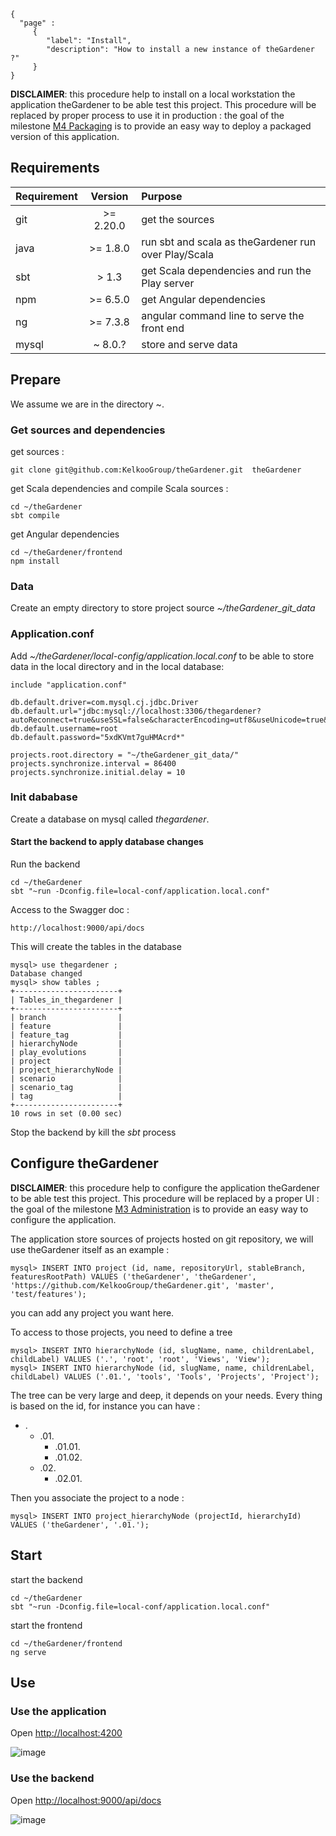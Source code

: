 ```thegardener
{
  "page" :
     {
        "label": "Install",
        "description": "How to install a new instance of theGardener ?"
     }
}
```


**DISCLAIMER**: this procedure help to install on a local workstation the application theGardener to be able test this project. This procedure will be replaced by proper process to use it in production : the goal of the milestone [M4 Packaging](https://github.com/KelkooGroup/theGardener/milestone/3) is to provide an easy way to deploy a packaged version of this application.

## Requirements 

| Requirement       |     Version     |      Purpose     | 
| :------------     | :-------------: | :------------ |
| git               |     >= 2.20.0   | get the sources |
| java              |     >= 1.8.0    | run sbt and scala as theGardener run over Play/Scala  |
| sbt               |   > 1.3         | get Scala dependencies and run the Play server  |
| npm               |      >= 6.5.0   | get Angular dependencies  |
| ng                |      >= 7.3.8   | angular command line to serve the front end  |
| mysql             |     ~ 8.0.?     | store and serve data |

## Prepare 

We assume we are in the directory ~.

### Get sources and dependencies

get sources :
```
git clone git@github.com:KelkooGroup/theGardener.git  theGardener
```

get Scala dependencies and compile Scala sources :
```
cd ~/theGardener
sbt compile 
```

get Angular dependencies 
```
cd ~/theGardener/frontend
npm install
```

### Data

Create an empty directory to store project source _~/theGardener_git_data_

### Application.conf

Add _~/theGardener/local-config/application.local.conf_ to be able to store data in the local directory and in the local database:
```
include "application.conf"

db.default.driver=com.mysql.cj.jdbc.Driver
db.default.url="jdbc:mysql://localhost:3306/thegardener?autoReconnect=true&useSSL=false&characterEncoding=utf8&useUnicode=true&useJDBCCompliantTimezoneShift=true&useLegacyDatetimeCode=false&serverTimezone=UTC"
db.default.username=root
db.default.password="5xdKVmt7guHMAcrd*"

projects.root.directory = "~/theGardener_git_data/"
projects.synchronize.interval = 86400
projects.synchronize.initial.delay = 10
```

### Init dababase

Create a database on mysql called _thegardener_.

#### Start the backend to apply database changes

Run the backend
```
cd ~/theGardener
sbt "~run -Dconfig.file=local-conf/application.local.conf"
```

Access to the Swagger doc : 
```
http://localhost:9000/api/docs
```

This will create the tables in the database
```
mysql> use thegardener ;
Database changed
mysql> show tables ;
+-----------------------+
| Tables_in_thegardener |
+-----------------------+
| branch                |
| feature               |
| feature_tag           |
| hierarchyNode         |
| play_evolutions       |
| project               |
| project_hierarchyNode |
| scenario              |
| scenario_tag          |
| tag                   |
+-----------------------+
10 rows in set (0.00 sec)
```

Stop the backend by kill the _sbt_ process

## Configure theGardener

**DISCLAIMER**: this procedure help to configure the application theGardener to be able test this project. This procedure will be replaced by a proper UI : the goal of the milestone [M3 Administration](https://github.com/KelkooGroup/theGardener/milestone/2) is to provide an easy way to configure the application.

The application store sources of projects hosted on git repository, we will use theGardener itself as an example :
```
mysql> INSERT INTO project (id, name, repositoryUrl, stableBranch, featuresRootPath) VALUES ('theGardener', 'theGardener', 'https://github.com/KelkooGroup/theGardener.git', 'master', 'test/features');
```
you can add any project you want here.

To access to those projects, you need to define a tree 
```
mysql> INSERT INTO hierarchyNode (id, slugName, name, childrenLabel, childLabel) VALUES ('.', 'root', 'root', 'Views', 'View');
mysql> INSERT INTO hierarchyNode (id, slugName, name, childrenLabel, childLabel) VALUES ('.01.', 'tools', 'Tools', 'Projects', 'Project');
```
The tree can be very large and deep, it depends on your needs. Every thing is based on the id, for instance you can have : 
* .
  * .01.
     * .01.01.
     * .01.02.
  * .02.
     * .02.01.

Then you associate the project to a node :

```
mysql> INSERT INTO project_hierarchyNode (projectId, hierarchyId) VALUES ('theGardener', '.01.');
```

## Start 

start the backend
```
cd ~/theGardener
sbt "~run -Dconfig.file=local-conf/application.local.conf"
```

start the frontend
```
cd ~/theGardener/frontend
ng serve
```

## Use 

### Use the application 

Open [http://localhost:4200](http://localhost:4200)

![image](https://user-images.githubusercontent.com/5529106/59674697-1f85f100-91c4-11e9-82dd-d52b8acd7a74.png)

### Use the backend

Open [http://localhost:9000/api/docs](http://localhost:9000/api/docs)

![image](https://user-images.githubusercontent.com/5529106/59674484-a71f3000-91c3-11e9-9d94-2d57400bf45f.png)




